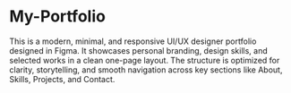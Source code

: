 # My-Portfolio
This is a modern, minimal, and responsive UI/UX designer portfolio designed in Figma. It showcases personal branding, design skills, and selected works in a clean one-page layout. The structure is optimized for clarity, storytelling, and smooth navigation across key sections like About, Skills, Projects, and Contact.
